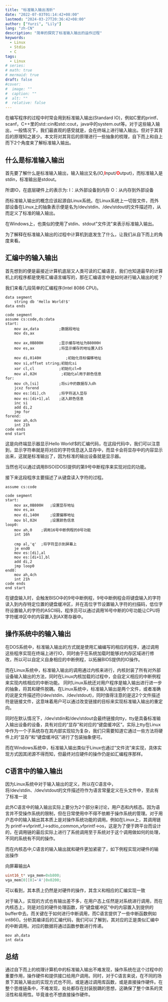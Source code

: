 ```yaml
---
title: "标准输入输出浅析"
date: "2022-07-03T01:14:42+08:00"
lastmod: "2024-03-27T20:36:42+08:00"
author: ["Yurzi", "Lily"]
lang: "zh-CN"
description: "简单的探究了标准输入输出的运作过程"
keywords:
  - Linux
  - Stdio
  - C
tags:
  - Linux
# series:
# math: true
# mermaid: true
draft: false
#cover:
#  image: ""
#  caption: ""
#  alt: ""
#  relative: false
---
```


在编写程序的过程中时常会用到标准输入输出(Standard IO)，例如C里的printf、scanf，C++里的std::cin和std::cout，java中的system.out等。对于这些输入输出，一般情况下，我们最直观的感受就是，会在终端上进行输入输出。但对于其背后的原理知之甚少。本文将对其背后的原理进行一些抽象的梳理，自下而上和自上而下2个角度来了解标准输入输出。

## 什么是标准输入输出

首先要了解什么是标准输入输出，输入输出又名(IO,<font style="font-weight: bold;" color="red">I</font>nput/<font style="font-weight: bold;" color="red">O</font>utput)，而标准输入是stdin，标准输出是stdout。

所谓IO，在底层硬件上的表示为:
I：从外部设备到内存
O：从内存到外部设备

而标准输入输出的概念应该起源自Linux系统。在Linux系统上一切皆文件，而外部设备在Linux上的抽象表示便是名为/dev/stdin、/dev/stdout的文件描述符，从而定义了标准的输入输出。

在Windows上，也类似的使用了stdin、stdout"文件流"来表示标准输入输出。

为了解释在标准输入输出的过程中计算机到底发生了什么，让我们从自下而上的角度来看。

## 汇编中的输入输出

首先想到的便是最接近计算机底层又人类可读的汇编语言，我们也知道最早的计算机上的程序都是使用汇编语言编写的，那在汇编语言中是如何进行输入输出的呢？

我们来看几段简单的汇编程序(Intel 8086 CPU)。

```assembly
data segment
    string db 'Hello World!$'
data ends

code segment
assume cs:code,ds:data
start:
    mov ax,data         ;数据段地址
    mov ds,ax

    mov ax,0B800H       ;显示缓存地址为B8000H
    mov es,ax           ;将显示缓存的地址置入ES

    mov di,0140H           ;初始化目标偏移地址
    mov si,offset string;初始化si
    xor cl,cl           ;初始化cl=0
    mov al,02H           ;初始化al用于颜色信息
for:
    mov ch,[si]         ;将si中的数据存入dh
    jcxz forend
    mov es:[di],ch      ;将字符送入显存
    mov es:[di+1],al    ;送入颜色信息
    inc si
    add di,2
    jmp for
forend:
    mov ah,4ch
    int 21h
code ends
end start

```

这是向终端显示器显示Hello World!$的汇编代码，在这段代码中，我们可以注意到，显示字符串就是将对应的字符信息送入显存中，而显卡会将显存中的内容显示出来，这就是标准输出了，因为标准的输出设备就是显示器。

当然也可以通过调用BISO(DOS)提供的第9号中断程序来实现对应的功能。

接下来这段程序主要描述了从键盘读入字符的过程。

```assembly
assume cs:code

code segment
start:
    mov ax,0B800H   ;设置显存地址
    mov es,ax
    mov di,140H     ;设置偏移地址
    mov bl,02H      ;设置颜色信息
loop0:
    mov ah,0    ;调用16号中断例程的0号功能
    int 16h

    cmp al,'q'  ;将字符显示到屏幕上
    je end0
    mov es:[di],al
    mov es:[di+1],bl
    add di,2
    jmp loop0
end0:
    mov ah,4ch
    int 21h
code ends
end start

```

在键盘输入时，会触发BISO中的9号中断例程，9号中断例程会将键盘输入的字符读入到内存特定位置的键盘缓冲区，并在高位字节设置输入字符的扫描码，低位字符设置输入的字符的ASCII码，程序员可以通过调用16号中断的0号功能让CPU将字符缓冲区中的内容置入到AX寄存器中。

## 操作系统中的输入输出

在DOS系统中，标准输入输出的方式就是使用汇编编写的相应的程序，通过调用这些程序实现在终端上进行IO，同时由于在系统加载时能够对内存区域进行修改，所以可以自定义自身相应的中断例程，以拓展BIOS提供的IO操作。

而在Linux系统中，标准输入输出的调用通过内核来进行，内核封装了所有对外部设备输入输出的方法，同时在Linux内核加载的过程中，会自定义相应的中断例程来实现内核相应的中断功能。
同时Linux系统还对用户程序是输入输出进行进一步的抽象，将其和硬件脱耦。在Linux系统中，标准输入输出是两个文件，或者准确的说是文件描述符(/dev/stdin、/dev/stdout)，同时值得注意的是这2个文件描述符是链接文件，这意味着用户可以通过改变链接的目标来实现标准输入输出的重定向。

同时在默认情况下，/dev/stdin和/dev/stdout会最终链接向tty，tty是具备标准输入输出设备的设备，具有对应的“显存”和对应的“键盘缓冲区”。实际上tty在Linux中作为一个子系统存在其内部实现较为复杂，我们只需要知道它通过一些方法将硬件上的“显存”和“键盘缓冲区”进行了包装抽象便可。

而在Windows系统中，标准输入输出类似于Linux也通过“文件流”来实现，具体实现方式因其闭源不得而知，但最终对应硬件的操作仍是如汇编程序那样。

## C语言中的输入输出

因为Linux系统中对于输入输出的定义，所以在C语言中，将/dev/stdin、/dev/stdout的文件描述符作为语言常量定义在头文件中，至此有了标准一说

此外C语言中的输入输出实际上要分为2个部分来讨论，用户态和内核态。因为语言并不受操作系统的限制，但在日常使用中不得不依赖于操作系统的管理。对于用户态中的输入输出其本质上是对操作系统功能的调用。例如在Linux上，其调用链为 printf->vfprintf_l->sdtio_common_vfprintf->os，这是为了便于跨平台而设计的，在调用链的最后实际上进行了系统调用至于系统对于这个调用做如何的处理，不同的系统有不同的操作。

而在内核态中,C语言的输入输出就和硬件更加紧密了，如下例程实现对硬件的输出操作

向屏幕输出A

```C
uint16_t* vga_mem=0xb800;
vga_mem[0][0]='A'|0x0200;
```

可以看到，其本质上仍然是对硬件的操作，其含义和相应的汇编实现一致

对于输入，实现的方式也有输出差不多，在用户态上任然是对系统进行调用，而在内核态上，则是对应的硬件处理函数，将“键盘缓冲区”中的内容置入到提供的buffer中去。而关键在于如何进行中断调用，而C语言提供了一些中断函数例如int86()。分析其编译后的汇编代码，我们可以了解到，其对应的正是类似汇编中的中断调用。对应的数据将通过函数参数进行传递。

```assembly
mov ah,data
int data
```

## 总结

通过自下而上的梳理计算机中的标准输入输出不难发现，操作系统在这个过程中的重要作用，操作硬件和提供接口给用户调用。同时，对于C语言来说，在不同的场景下其输入输出的实现方式也不同，或是通过调用库函数，或是直接操作硬件。在整个思维链条中，不难发现，处处都存在封装脱耦的思想，这确保了整个体系的灵活性和易用性。毕竟谁也不想直接操作硬件。
